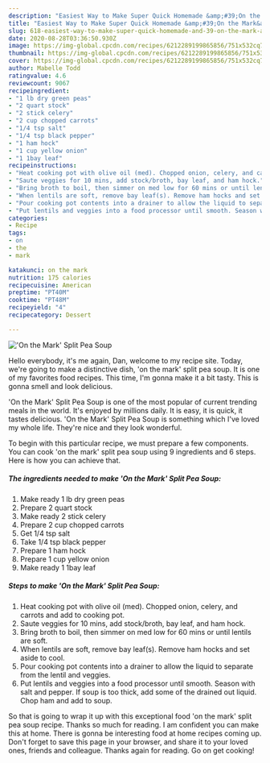 ```yaml
---
description: "Easiest Way to Make Super Quick Homemade &amp;#39;On the Mark&amp;#39; Split Pea Soup"
title: "Easiest Way to Make Super Quick Homemade &amp;#39;On the Mark&amp;#39; Split Pea Soup"
slug: 618-easiest-way-to-make-super-quick-homemade-and-39-on-the-mark-and-39-split-pea-soup
date: 2020-08-28T03:36:50.930Z
image: https://img-global.cpcdn.com/recipes/6212289199865856/751x532cq70/on-the-mark-split-pea-soup-recipe-main-photo.jpg
thumbnail: https://img-global.cpcdn.com/recipes/6212289199865856/751x532cq70/on-the-mark-split-pea-soup-recipe-main-photo.jpg
cover: https://img-global.cpcdn.com/recipes/6212289199865856/751x532cq70/on-the-mark-split-pea-soup-recipe-main-photo.jpg
author: Mabelle Todd
ratingvalue: 4.6
reviewcount: 9067
recipeingredient:
- "1 lb dry green peas"
- "2 quart stock"
- "2 stick celery"
- "2 cup chopped carrots"
- "1/4 tsp salt"
- "1/4 tsp black pepper"
- "1 ham hock"
- "1 cup yellow onion"
- "1 1bay leaf"
recipeinstructions:
- "Heat cooking pot with olive oil (med). Chopped onion, celery, and carrots and add to cooking pot."
- "Saute veggies for 10 mins, add stock/broth, bay leaf, and ham hock."
- "Bring broth to boil, then simmer on med low for 60 mins or until lentils are soft."
- "When lentils are soft, remove bay leaf(s). Remove ham hocks and set aside to cool."
- "Pour cooking pot contents into a drainer to allow the liquid to separate from the lentil and veggies."
- "Put lentils and veggies into a food processor until smooth. Season with salt and pepper. If soup is too thick, add some of the drained out liquid. Chop ham and add to soup."
categories:
- Recipe
tags:
- on
- the
- mark

katakunci: on the mark 
nutrition: 175 calories
recipecuisine: American
preptime: "PT40M"
cooktime: "PT48M"
recipeyield: "4"
recipecategory: Dessert

---
```



![&#39;On the Mark&#39; Split Pea Soup](https://img-global.cpcdn.com/recipes/6212289199865856/751x532cq70/on-the-mark-split-pea-soup-recipe-main-photo.jpg)

Hello everybody, it's me again, Dan, welcome to my recipe site. Today, we're going to make a distinctive dish, &#39;on the mark&#39; split pea soup. It is one of my favorites food recipes. This time, I'm gonna make it a bit tasty. This is gonna smell and look delicious.

&#39;On the Mark&#39; Split Pea Soup is one of the most popular of current trending meals in the world. It's enjoyed by millions daily. It is easy, it is quick, it tastes delicious. &#39;On the Mark&#39; Split Pea Soup is something which I've loved my whole life. They're nice and they look wonderful.




To begin with this particular recipe, we must prepare a few components. You can cook &#39;on the mark&#39; split pea soup using 9 ingredients and 6 steps. Here is how you can achieve that.

<!--inarticleads1-->

##### The ingredients needed to make &#39;On the Mark&#39; Split Pea Soup:

1. Make ready 1 lb dry green peas
1. Prepare 2 quart stock
1. Make ready 2 stick celery
1. Prepare 2 cup chopped carrots
1. Get 1/4 tsp salt
1. Take 1/4 tsp black pepper
1. Prepare 1 ham hock
1. Prepare 1 cup yellow onion
1. Make ready 1 1bay leaf




<!--inarticleads2-->

##### Steps to make &#39;On the Mark&#39; Split Pea Soup:

1. Heat cooking pot with olive oil (med). Chopped onion, celery, and carrots and add to cooking pot.
1. Saute veggies for 10 mins, add stock/broth, bay leaf, and ham hock.
1. Bring broth to boil, then simmer on med low for 60 mins or until lentils are soft.
1. When lentils are soft, remove bay leaf(s). Remove ham hocks and set aside to cool.
1. Pour cooking pot contents into a drainer to allow the liquid to separate from the lentil and veggies.
1. Put lentils and veggies into a food processor until smooth. Season with salt and pepper. If soup is too thick, add some of the drained out liquid. Chop ham and add to soup.




So that is going to wrap it up with this exceptional food &#39;on the mark&#39; split pea soup recipe. Thanks so much for reading. I am confident you can make this at home. There is gonna be interesting food at home recipes coming up. Don't forget to save this page in your browser, and share it to your loved ones, friends and colleague. Thanks again for reading. Go on get cooking!
